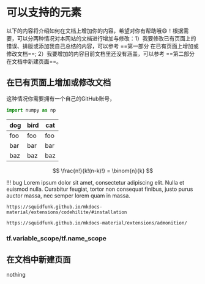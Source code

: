 # 可以支持的元素
以下的内容将介绍如何在文档上增加你的内容，希望对你有帮助哦:smile:！根据需要，可以分两种情况对本网站的文档进行增加与修改：1）我要修改已有页面上的错误、排版或添加我自己总结的内容，可以参考 ==第一部分 在已有页面上增加或修改文档==; 2）我要增加的内容目前文档里还没有涵盖，可以参考 ==第二部分 在文档中新建页面==。

## 在已有页面上增加或修改文档
这种情况你需要拥有一个自己的GitHub账号，

```python
import numpy as np
```

dog | bird | cat
----|------|----
foo | foo  | foo
bar | bar  | bar
baz | baz  | baz

$$
\frac{n!}{k!(n-k)!} = \binom{n}{k}
$$

!!! bug
    Lorem ipsum dolor sit amet, consectetur adipiscing elit. Nulla et euismod
    nulla. Curabitur feugiat, tortor non consequat finibus, justo purus auctor
    massa, nec semper lorem quam in massa.

    https://squidfunk.github.io/mkdocs-material/extensions/codehilite/#installation

    https://squidfunk.github.io/mkdocs-material/extensions/admonition/

### tf.variable_scope/tf.name_scope



## 在文档中新建页面
nothing
